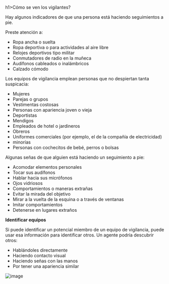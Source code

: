 [Title]: # (¿En qué debo firjarme?)
[Order]: # (1)

h1>Cómo se ven los vigilantes?

Hay algunos indicadores de que una persona está haciendo seguimientos a pie.

Preste atención a:

*   Ropa ancha o suelta
*   Ropa deportiva o para actividades al aire libre
*   Relojes deportivos tipo militar
*   Conmutadores de radio en la muñeca
*   Audífonos cableados o inalámbricos
*   Calzado cómodo

Los equipos de vigilancia emplean personas que no despiertan tanta suspicacia:

*   Mujeres
*   Parejas o grupos
*   Vestimentas costosas
*   Personas con apariencia joven o vieja
*   Deportistas
*   Mendigos
*   Empleados de hotel o jardineros
*   Obreros
*   Uniformes comerciales (por ejemplo, el de la compañía de electricidad)
*   minorías
*   Personas con cochecitos de bebé, perros o bolsas

Algunas señas de que alguien está haciendo un seguimiento a pie:

*   Acomodar elementos personales
*   Tocar sus audífonos
*   Hablar hacia sus micrófonos
*   Ojos vidriosos
*   Comportamientos o maneras extrañas
*   Evitar la mirada del objetivo
*   Mirar a la vuelta de la esquina o a través de ventanas
*   Imitar comportamientos
*   Detenerse en lugares extraños

**Identificar equipos**

Si puede identificar un potencial miembro de un equipo de vigilancia, puede usar esa información para identificar otros. Un agente podría descubrir otros:

*   Hablándoles directamente
*   Haciendo contacto visual
*   Haciendo señas con las manos
*   Por tener una apariencia similar

![image](surveillance3.png)